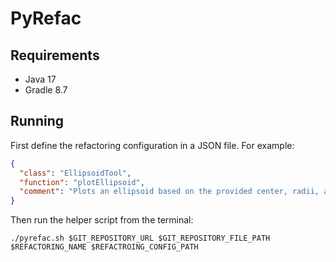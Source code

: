 # PyRefac

## Requirements

- Java 17
- Gradle 8.7

## Running

First define the refactoring configuration in a JSON file. For example:

```json
{
  "class": "EllipsoidTool",
  "function": "plotEllipsoid",
  "comment": "Plots an ellipsoid based on the provided center, radii, and rotation matrix. Allows plotting with custom color and transparency settings."
}
```

Then run the helper script from the terminal:

```shell
./pyrefac.sh $GIT_REPOSITORY_URL $GIT_REPOSITORY_FILE_PATH $REFACTORING_NAME $REFACTROING_CONFIG_PATH
```
